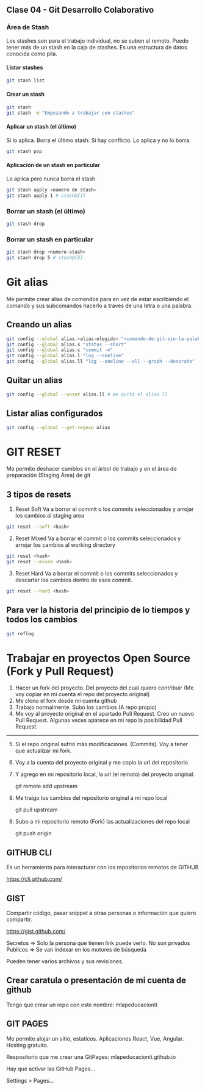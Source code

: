 ## Clase 04 - Git Desarrollo Colaborativo

### Área de Stash
Los stashes son para el trabajo individual, no se suben al remoto. Puedo tener más de un stash en la caja de stashes. Es una estructura de datos conocida como pila.

#### Listar stashes

```sh
git stash list
```

#### Crear un stash

```sh
git stash
git stash -m "Empezando a trabajar con stashes"
```

#### Aplicar un stash (el último)
Si lo aplica. Borra el último stash. Si hay conflicto. Lo aplica y no lo borra.

```sh
git stash pop
```

#### Aplicación de un stash en particular
Lo aplica pero nunca borra el stash

```sh
git stash apply <numero de stash>
git stash apply 1 # stash@{1}
```

### Borrar un stash (el último)

```sh
git stash drop 
```

### Borrar un stash en particular

```sh
git stash drop <numero-stash>
git stash drop 5 # stash@{5}
```

# Git alias
Me permite crear alias de comandos para en vez de estar escribiendo el comando y sus subcomandos hacerlo a traves de una letra o una palabra.

## Creando un alias

```sh
git config --global alias.<alias-elegido> "<comando-de-git-sin-la-palabra-git>"
git config --global alias.s "status --short"
git config --global alias.c "commit -m"
git config --global alias.l "log --oneline"
git config --global alias.ll "log --oneline --all --graph --decorate"
```

## Quitar un alias

```sh
git config --global --unset alias.ll # me quita el alias ll
```

## Listar alias configurados

```sh
git config --global --get-regexp alias
```

# GIT RESET
Me permite deshacer cambios en el árbol de trabajo y en el área de preparación (Staging Área) de git

## 3 tipos de resets

1. Reset Soft
Va a borrar el commit o los commits seleccionados y arrojar los cambios al staging area

```sh
git reset --soft <hash>
```

2. Reset Mixed
Va a borrar el commit o los commits seleccionados y arrojar los cambios al working directory

```sh
git reset <hash>
git reset --mixed <hash>
```

3. Reset Hard
Va a borrar el commit o los commits seleccionados y descartar los cambios dentro de esos commit.

```sh
git reset --hard <hash>
```

## Para ver la historia del principio de lo tiempos y todos los cambios

```sh
git reflog
```

# Trabajar en proyectos Open Source (Fork y Pull Request)


1. Hacer un fork del proyecto. Del proyecto del cual quiero contribuir (Me voy copiar en mi cuenta el repo del proyecto original)
2. Me clono el fork desde mi cuenta github
3. Trabajo normalmente. Subo los cambios (A repo propio)
4. Me voy al proyecto original en el apartado Pull Request. Creo un nuevo Pull Request. Algunas veces aparece en mi repo la posibilidad Pull Request.
---
5. Si el repo original sufrió más modificaciones. (Commits). Voy a tener que actualizar mi fork.
6. Voy a la cuenta del proyecto original y me copio la url del repositorio
7. Y agrego en mi repositorio local, la url (el remoto) del proyecto original.

    git remote add upstream <URL-repositorio-original>

8. Me traigo los cambios del repositorio original a mi repo local

    git pull upstream <rama-que-quiero-actualizar>

9. Subo a mi repositorio remoto (Fork) las actualizaciones del repo local

    git push origin <rama-a-actualizar>

## GITHUB CLI
Es un herramienta para interacturar con los repositorios remotos de GITHUB

<https://cli.github.com/>


## GIST
Compartir código, pasar snippet a otras personas o información que quiero compartir.

<https://gist.github.com/>

Secretos => Solo la persona que tienen link puede verlo. No son privados
Publicos => Se van indexar en los motores de búsqueda

Pueden tener varios archivos y sus revisiones.


## Crear caratula o presentación de mi cuenta de github

Tengo que crear un repo con este nombre: mlapeducacionit

## GIT PAGES
Me permite alojar un sitio, estaticos. Aplicaciones React, Vue, Angular.
Hosting gratuito.

Respositorio que me crear una GitPages: mlapeducacionit.github.io

Hay que activar las GitHub Pages... 

Settings > Pages...
